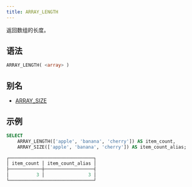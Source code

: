 ```yaml
---
title: ARRAY_LENGTH
---
```


返回数组的长度。

## 语法

```sql
ARRAY_LENGTH( <array> )
```

## 别名

- [ARRAY_SIZE](array-size.md)

## 示例

```sql
SELECT 
    ARRAY_LENGTH(['apple', 'banana', 'cherry']) AS item_count,
    ARRAY_SIZE(['apple', 'banana', 'cherry']) AS item_count_alias;

┌───────────────────────────────┐
│ item_count │ item_count_alias │
├────────────┼──────────────────┤
│          3 │                3 │
└───────────────────────────────┘
```